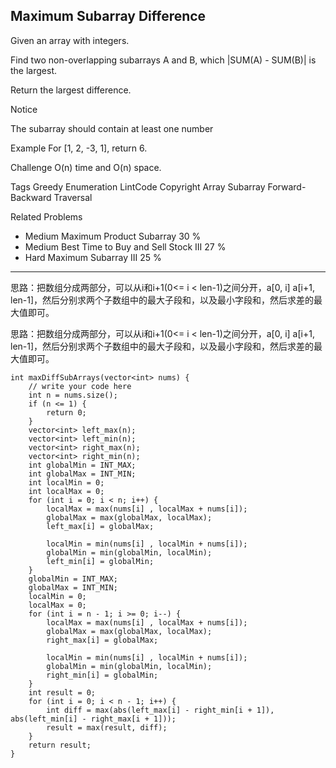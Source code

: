 ## Maximum Subarray Difference  ##

Given an array with integers.

Find two non-overlapping subarrays A and B, which |SUM(A) - SUM(B)| is the largest.

Return the largest difference.

 Notice

The subarray should contain at least one number

Example
For [1, 2, -3, 1], return 6.

Challenge 
O(n) time and O(n) space.

Tags 
Greedy Enumeration LintCode Copyright Array Subarray Forward-Backward Traversal

Related Problems 

- Medium Maximum Product Subarray 30 %
- Medium Best Time to Buy and Sell Stock III 27 %
- Hard Maximum Subarray III 25 %

----------
思路：把数组分成两部分，可以从i和i+1(0<= i < len-1)之间分开，a[0, i] a[i+1, len-1]，然后分别求两个子数组中的最大子段和，以及最小字段和，然后求差的最大值即可。

思路：把数组分成两部分，可以从i和i+1(0<= i < len-1)之间分开，a[0, i] a[i+1, len-1]，然后分别求两个子数组中的最大子段和，以及最小字段和，然后求差的最大值即可。

	int maxDiffSubArrays(vector<int> nums) {
	    // write your code here
	    int n = nums.size();
	    if (n <= 1) {
	        return 0;
	    }
	    vector<int> left_max(n);
	    vector<int> left_min(n);
	    vector<int> right_max(n);
	    vector<int> right_min(n);
	    int globalMin = INT_MAX;
	    int globalMax = INT_MIN;
	    int localMin = 0;
	    int localMax = 0;
	    for (int i = 0; i < n; i++) {
	        localMax = max(nums[i] , localMax + nums[i]);
	        globalMax = max(globalMax, localMax);
	        left_max[i] = globalMax;
	
	        localMin = min(nums[i] , localMin + nums[i]);
	        globalMin = min(globalMin, localMin);
	        left_min[i] = globalMin;
	    }
	    globalMin = INT_MAX;
	    globalMax = INT_MIN;
	    localMin = 0;
	    localMax = 0;
	    for (int i = n - 1; i >= 0; i--) {
	        localMax = max(nums[i] , localMax + nums[i]);
	        globalMax = max(globalMax, localMax);
	        right_max[i] = globalMax;
	
	        localMin = min(nums[i] , localMin + nums[i]);
	        globalMin = min(globalMin, localMin);
	        right_min[i] = globalMin;
	    }
	    int result = 0;
	    for (int i = 0; i < n - 1; i++) {
	        int diff = max(abs(left_max[i] - right_min[i + 1]), abs(left_min[i] - right_max[i + 1]));
	        result = max(result, diff);
	    }
	    return result;
	}